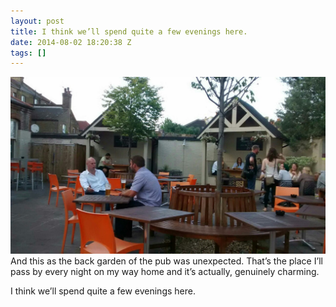 ```yaml
---
layout: post
title: I think we’ll spend quite a few evenings here.
date: 2014-08-02 18:20:38 Z
tags: []
---
```

![](/media/2014/08/93606770087.jpg)
And this as the back garden of the pub was unexpected. That’s the place I’ll pass by every night on my way home and it’s actually, genuinely charming.

I think we’ll spend quite a few evenings here.
